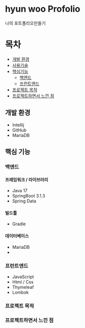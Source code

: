 # hyun woo Profolio
 나의 포트폴리오만들기 

# 목차
- [개발 환경](#개발-환경)
- [사용기술](#사용-기술)
- [핵심기능](#핵심-기능)
  * [백엔드](#백엔드)
  * [프런트엔드](#프런트엔드)
- [프로젝트 목적](#프로젝트-목적)
- [프로젝트하면서 느낀 점](#프로젝트하면서-느낀-점)

## 개발 환경
- Intellij
- GitHub
- MariaDB

## 핵심 기능
### 백엔드
#### 프레임워크 / 라이브러리
- Java 17
- SpringBoot 3.1.3
- Spring Data

#### 빌드툴
- Gradle

#### 데이터베이스
- MariaDB
- 
### 프런트엔드
- JavaScript
- Html / Css
- Thymeleaf
- Lombok

### 프로젝트 목적

### 프로젝트하면서 느낀 점


